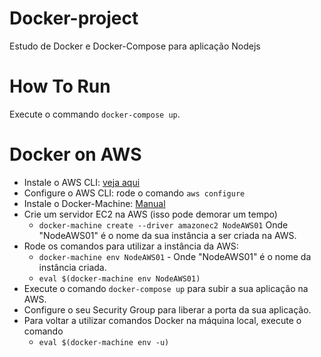 # Docker-project

Estudo de Docker e Docker-Compose para aplicação Nodejs

# How To Run

Execute o commando `docker-compose up`.

# Docker on AWS

- Instale o AWS CLI: [veja aqui](https://docs.aws.amazon.com/pt_br/cli/latest/userguide/cli-chap-install.html)
- Configure o AWS CLI: rode o comando `aws configure`
- Instale o Docker-Machine: [Manual](https://docs.docker.com/machine/install-machine/)
- Crie um servidor EC2 na AWS (isso pode demorar um tempo) 
  - `docker-machine create --driver amazonec2 NodeAWS01`
  Onde "NodeAWS01" é o nome da sua instância a ser criada na AWS.
- Rode os comandos para utilizar a instância da AWS:
  - `docker-machine env NodeAWS01` - Onde "NodeAWS01" é o nome da instância criada.
  - `eval $(docker-machine env NodeAWS01)`
- Execute o comando `docker-compose up` para subir a sua aplicação na AWS.
- Configure o seu Security Group para liberar a porta da sua aplicação.
- Para voltar a utilizar comandos Docker na máquina local, execute o comando
  - `eval $(docker-machine env -u)`
